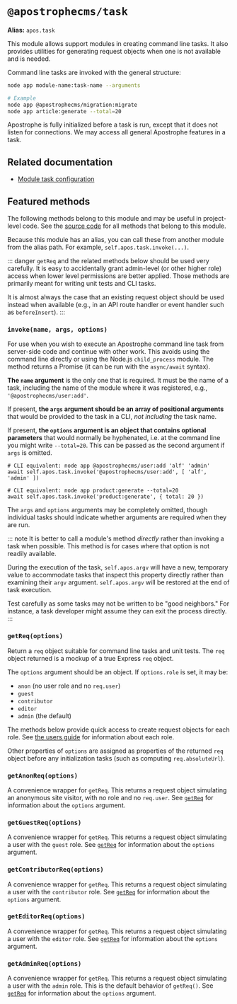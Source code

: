 # `@apostrophecms/task`

**Alias:** `apos.task`

This module allows support modules in creating command line tasks. It also provides utilities for generating request objects when one is not available and is needed.

Command line tasks are invoked with the general structure:

```bash
node app module-name:task-name --arguments

# Example
node app @apostrophecms/migration:migrate
node app article:generate --total=20
```

Apostrophe is fully initialized before a task is run, except that it does not listen for connections. We may access all general Apostrophe features in a task.

## Related documentation

- [Module task configuration](/reference/module-api/module-overview.md#tasks-self)

## Featured methods

The following methods belong to this module and may be useful in project-level code. See the [source code](https://github.com/apostrophecms/apostrophe/blob/main/modules/%40apostrophecms/task/index.js) for all methods that belong to this module.
<!-- Some are used within the module and would just create noise here. -->

Because this module has an alias, you can call these from another module from the alias path. For example, `self.apos.task.invoke(...)`.

::: danger
`getReq` and the related methods below should be used very carefully. It is easy to accidentally grant admin-level (or other higher role) access when lower level permissions are better applied. Those methods are primarily meant for writing unit tests and CLI tasks.

It is almost always the case that an existing request object should be used instead when available (e.g., in an API route handler or event handler such as `beforeInsert`).
:::

### `invoke(name, args, options)`

For use when you wish to execute an Apostrophe command line task from server-side code and continue with other work. This avoids using the command line directly or using the Node.js `child_process` module. The method returns a Promise (it can be run with the `async/await` syntax).

**The `name` argument** is the only one that is required. It must be the name of a task, including the name of the module where it was registered, e.g., `'@apostrophecms/user:add'`.

If present, **the `args` argument should be an array of positional arguments** that would be provided to the task in a CLI, *not including* the task name.

If present, **the `options` argument is an object that contains optional parameters** that would normally be hyphenated, i.e. at the command line you might write `--total=20`. This can be passed as the second argument if `args` is omitted.

```
# CLI equivalent: node app @apostrophecms/user:add 'alf' 'admin'
await self.apos.task.invoke('@apostrophecms/user:add', [ 'alf', 'admin' ])

# CLI equivalent: node app product:generate --total=20
await self.apos.task.invoke('product:generate', { total: 20 })
```

The `args` and `options` arguments may be completely omitted, though individual tasks should indicate whether arguments are required when they are run.

::: note
It is better to call a module's method *directly* rather than invoking a task when possible. This method is for cases where that option is not readily available.

During the execution of the task, `self.apos.argv` will have a new, temporary value to accommodate tasks that inspect this property directly rather than examining their `argv` argument. `self.apos.argv` will be restored at the end of task execution.

Test carefully as some tasks may not be written to be "good neighbors." For instance, a task developer might assume they can exit the process directly.
:::


### `getReq(options)`

Return a `req` object suitable for command line tasks and unit tests. The `req` object returned is a mockup of a true Express `req` object.

The `options` argument should be an object. If `options.role` is set, it may be:
- `anon` (no user role and no `req.user`)
- `guest`
- `contributor`
- `editor`
- `admin` (the default)

The methods below provide quick access to create request objects for each role. See [the users guide](/guide/users.md#user-roles) for information about each role.

Other properties of `options` are assigned as properties of the returned `req` object before any initialization tasks (such as computing `req.absoluteUrl`).

### `getAnonReq(options)`

A convenience wrapper for `getReq`. This returns a request object simulating an anonymous site visitor, with no role and no `req.user`. See [`getReq`](#getreq-options) for information about the `options` argument.

### `getGuestReq(options)`

A convenience wrapper for `getReq`. This returns a request object simulating a user with the `guest` role. See [`getReq`](#getreq-options) for information about the `options` argument.

### `getContributorReq(options)`

A convenience wrapper for `getReq`. This returns a request object simulating a user with the `contributor` role. See [`getReq`](#getreq-options) for information about the `options` argument.

### `getEditorReq(options)`

A convenience wrapper for `getReq`. This returns a request object simulating a user with the `editor` role. See [`getReq`](#getreq-options) for information about the `options` argument.

### `getAdminReq(options)`

A convenience wrapper for `getReq`. This returns a request object simulating a user with the `admin` role. This is the default behavior of `getReq()`. See [`getReq`](#getreq-options) for information about the `options` argument.

